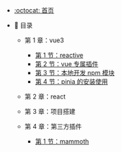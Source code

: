 - [:octocat: 首页](/README)
- :memo: 目录

  - 第 1 章：vue3

    - [第 1 节：reactive](/docs/vue3/1.reactive定义的数据，恢复为初始值.md)
    - [第 2 节：vue 专属插件](/docs/vue3/2.开发本地vue专属插件.md)
    - [第 3 节：本地开发 npm 模块](/docs/vue3/3.本地开发npm模块.md)
    - [第 4 节：pinia 的安装使用](/docs/vue3/4.pinia的安装使用.md)

  - 第 2 章：react

  - 第 3 章：项目搭建

  - 第 4 章：第三方插件

    - [第 1 节：mammoth](https://gitee.com/heihei_cn/mammoth-learn.git)

